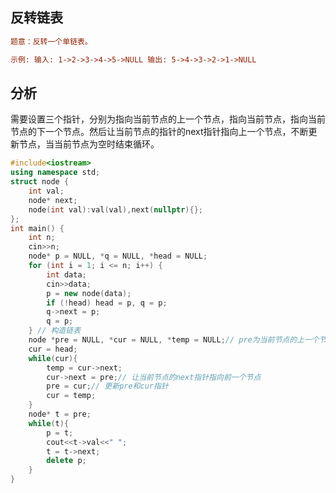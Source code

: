 ## 反转链表

```ini
题意：反转一个单链表。

示例: 输入: 1->2->3->4->5->NULL 输出: 5->4->3->2->1->NULL
```

## 分析

需要设置三个指针，分别为指向当前节点的上一个节点，指向当前节点，指向当前节点的下一个节点。然后让当前节点的指针的next指针指向上一个节点，不断更新节点，当当前节点为空时结束循环。

```c++
#include<iostream>
using namespace std;
struct node {
	int val;
	node* next;
	node(int val):val(val),next(nullptr){};
};
int main() {
	int n;
	cin>>n;
	node* p = NULL, *q = NULL, *head = NULL;
	for (int i = 1; i <= n; i++) {
		int data;
		cin>>data;
		p = new node(data);
		if (!head) head = p, q = p;
		q->next = p;
		q = p;
	} // 构造链表
	node *pre = NULL, *cur = NULL, *temp = NULL;// pre为当前节点的上一个节点，cur为当前节点,temp为当前节点的下一个节点
    cur = head;
    while(cur){
		temp = cur->next;
		cur->next = pre;// 让当前节点的next指针指向前一个节点
		pre = cur;// 更新pre和cur指针
		cur = temp;
	}
	node* t = pre;
	while(t){
		p = t;
		cout<<t->val<<" ";
		t = t->next;
		delete p;
	}
}
```

